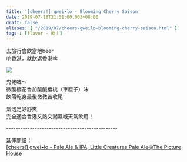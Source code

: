 ```yaml
---
title: '[cheers!] gwei•lo - Blooming Cherry Saison'
date: 2019-07-18T21:51:00.003+08:00
draft: false
aliases: [ "/2019/07/cheers-gweilo-blooming-cherry-saison.html" ]
tags : [flavor - 飲！]
---
```


去旅行會飲當地beer  
响香港，就飲返香港啤  

![](/images/gweilocherry.jpg)

鬼佬啤～  
微酸櫻花香加酸酸櫻桃（車厘子）味  
飲落乾身最後微微苦收尾  
  
氣泡足好舒爽  
完全適合香港又熱又潮濕嘅天氣飲用！  
  
  
\-----------------------------------------------  
  
延伸閱讀：  
[\[cheers!\] gwei•lo - Pale Ale & IPA, Little Creatures Pale Ale@The Picture House](https://www.hidie.net/2019/03/cheers-gweilo-pale-ale-ipa-little.html)